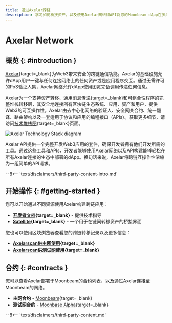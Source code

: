 ```yaml
---
title: 通过Axelar跨链
description: 学习如何桥接资产，以及使用Axelar网络和API将您的Moonbeam dApp在多条链上连接资产和函数。
---
```


# Axelar Network

## 概览 {: #introduction }

[Axelar](https://axelar.network/){target=_blank}为Web3带来安全的跨链通信功能。Axelar的基础设施允许dApp用户一键与任何连接网络上的任何资产或是应用程序交互。通过无需许可的PoS验证人集，Axelar网络允许dApp使用图灵完备调用传递任何信息。

Axelar为一个支持资产转移、[通用消息传递](https://docs.axelar.dev/dev/gmp-overview){target=_blank}和可组合性程序的完整堆栈转移层，其安全地连接所有区块链生态系统、应用、资产和用户，提供Web3的可互操作性。Axelar由去中心化网络的验证人、安全网关合约、统一翻译、路由架构以及一套适用于协议和应用的编程接口（APIs）。获取更多细节，请访问[技术堆栈图](https://axelar.network/blog/an-introduction-to-the-axelar-network){target=_blank}页面。

![Axelar Technology Stack diagram](/images/builders/interoperability/protocols/axelar/axelar-1.png)

Axelar API提供一个完整开发Web3应用的套件，确保开发者拥有他们开发所需的工具。通过这些工具和APIs，开发者能够使用Axelar网络以及API构建能够轻松在所有Axelar连接的生态中部署的dApp。换句话来说，Axelar将跨链互操作性浓缩为一组简单的API请求。

--8<-- 'text/disclaimers/third-party-content-intro.md'

## 开始操作 {: #getting-started }

您可以开始通过不同资源使用Axelar构建跨链应用：

- **[开发者文档](https://docs.axelar.dev/dev/intro){target=_blank}** - 提供技术指导
- **[Satellite](https://satellite.money/){target=_blank}** - 一个用于在链间转移资产的桥接界面

您也可以使用区块浏览器查看您的跨链转移记录以及更多信息：

- **[Axelarscan供主网使用](https://axelarscan.io/){target=_blank}**
- **[Axelarscan供测试网使用](https://testnet.axelarscan.io/){target=_blank}**

## 合约 {: #contracts }

您可以查看Axelar部署于Moonbeam的合约列表，以及通过Axelar连接至Moonbeam的网络。

- **主网合约** - [Moonbeam](https://docs.axelar.dev/dev/reference/mainnet-contract-addresses){target=_blank}
- **测试网合约** - [Moonbase Alpha](https://docs.axelar.dev/dev/reference/testnet-contract-addresses){target=_blank}

--8<-- 'text/disclaimers/third-party-content.md'
